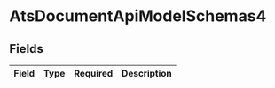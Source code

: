 # AtsDocumentApiModelSchemas4


## Fields

| Field       | Type        | Required    | Description |
| ----------- | ----------- | ----------- | ----------- |